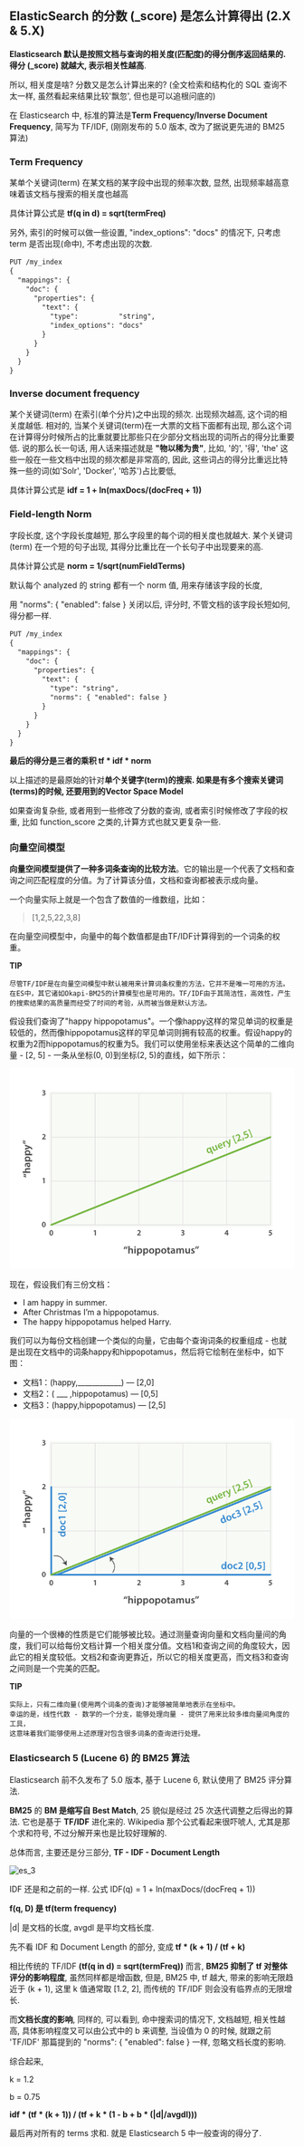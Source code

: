 ## ElasticSearch 的分数 (_score) 是怎么计算得出 (2.X & 5.X)

**Elasticsearch 默认是按照文档与查询的相关度(匹配度)的得分倒序返回结果的. 得分 (_score) 就越大, 表示相关性越高**.

所以, 相关度是啥? 分数又是怎么计算出来的? (全文检索和结构化的 SQL 查询不太一样, 虽然看起来结果比较'飘忽', 但也是可以追根问底的)

在 Elasticsearch 中, 标准的算法是**Term Frequency/Inverse Document Frequency**, 简写为 TF/IDF, (刚刚发布的 5.0 版本, 改为了据说更先进的 BM25 算法)

### Term Frequency

某单个关键词(term) 在某文档的某字段中出现的频率次数, 显然, 出现频率越高意味着该文档与搜索的相关度也越高

具体计算公式是 **tf(q in d) = sqrt(termFreq)**

另外, 索引的时候可以做一些设置, "index_options": "docs" 的情况下, 只考虑 term 是否出现(命中), 不考虑出现的次数.
```
PUT /my_index
{
  "mappings": {
    "doc": {
      "properties": {
        "text": {
          "type":          "string",
          "index_options": "docs"
        }
      }
    }
  }
}
```
### Inverse document frequency

某个关键词(term) 在索引(单个分片)之中出现的频次. 出现频次越高, 这个词的相关度越低. 相对的, 当某个关键词(term)在一大票的文档下面都有出现, 那么这个词在计算得分时候所占的比重就要比那些只在少部分文档出现的词所占的得分比重要低. 说的那么长一句话, 用人话来描述就是 **"物以稀为贵"**, 比如, '的', '得', 'the' 这些一般在一些文档中出现的频次都是非常高的, 因此, 这些词占的得分比重远比特殊一些的词(如'Solr', 'Docker', '哈苏')占比要低,

具体计算公式是 **idf = 1 + ln(maxDocs/(docFreq + 1))**

### Field-length Norm

字段长度, 这个字段长度越短, 那么字段里的每个词的相关度也就越大. 某个关键词(term) 在一个短的句子出现, 其得分比重比在一个长句子中出现要来的高.

具体计算公式是 **norm = 1/sqrt(numFieldTerms)**

默认每个 analyzed 的 string 都有一个 norm 值, 用来存储该字段的长度,

用 "norms": { "enabled": false } 关闭以后, 评分时, 不管文档的该字段长短如何, 得分都一样.
```
PUT /my_index
{
  "mappings": {
    "doc": {
      "properties": {
        "text": {
          "type": "string",
          "norms": { "enabled": false }
        }
      }
    }
  }
}
```
**最后的得分是三者的乘积 tf * idf * norm**

以上描述的是最原始的针对**单个关键字(term)**的搜索. 如果是有**多个搜索关键词(terms)**的时候, 还要用到的**Vector Space Model**

如果查询复杂些, 或者用到一些修改了分数的查询, 或者索引时候修改了字段的权重, 比如 function_score 之类的,计算方式也就又更复杂一些.

### 向量空间模型

**向量空间模型提供了一种多词条查询的比较方法**。它的输出是一个代表了文档和查询之间匹配程度的分值。为了计算该分值，文档和查询都被表示成向量。

一个向量实际上就是一个包含了数值的一维数组，比如：

> [1,2,5,22,3,8]

在向量空间模型中，向量中的每个数值都是由TF/IDF计算得到的一个词条的权重。

**TIP**
```
尽管TF/IDF是在向量空间模型中默认被用来计算词条权重的方法，它并不是唯一可用的方法。在ES中，其它诸如Okapi-BM25的计算模型也是可用的。TF/IDF由于其简洁性，高效性，产生的搜索结果的高质量而经受了时间的考验，从而被当做是默认方法。
```
假设我们查询了"happy hippopotamus"。一个像happy这样的常见单词的权重是较低的，然而像hippopotamus这样的罕见单词则拥有较高的权重。假设happy的权重为2而hippopotamus的权重为5。我们可以使用坐标来表达这个简单的二维向量 - [2, 5] - 一条从坐标(0, 0)到坐标(2, 5)的直线，如下所示：

![es_1](https://github.com/yueyuanyang/knowledge/blob/master/elasticsearch/img/es_1.png)

现在，假设我们有三份文档：

- I am happy in summer.
- After Christmas I’m a hippopotamus.
- The happy hippopotamus helped Harry.

我们可以为每份文档创建一个类似的向量，它由每个查询词条的权重组成 - 也就是出现在文档中的词条happy和hippopotamus，然后将它绘制在坐标中，如下图：

- 文档1：(happy,____________) — [2,0]
- 文档2：( ___ ,hippopotamus) — [0,5]
- 文档3：(happy,hippopotamus) — [2,5]

![es_2](https://github.com/yueyuanyang/knowledge/blob/master/elasticsearch/img/es_2.png)

向量的一个很棒的性质是它们能够被比较。通过测量查询向量和文档向量间的角度，我们可以给每份文档计算一个相关度分值。文档1和查询之间的角度较大，因此它的相关度较低。文档2和查询更靠近，所以它的相关度更高，而文档3和查询之间则是一个完美的匹配。

**TIP**

```
实际上，只有二维向量(使用两个词条的查询)才能够被简单地表示在坐标中。
幸运的是，线性代数 - 数学的一个分支，能够处理向量 - 提供了用来比较多维向量间角度的工具，
这意味着我们能够使用上述原理对包含很多词条的查询进行处理。
```

### Elasticsearch 5 (Lucene 6) 的 BM25 算法

Elasticsearch 前不久发布了 5.0 版本, 基于 Lucene 6, 默认使用了 BM25 评分算法.

**BM25** 的 **BM 是缩写自 Best Match**, 25 貌似是经过 25 次迭代调整之后得出的算法. 它也是基于 **TF/IDF** 进化来的. Wikipedia 那个公式看起来很吓唬人, 尤其是那个求和符号, 不过分解开来也是比较好理解的.

总体而言, 主要还是分三部分, **TF - IDF - Document Length**

![es_3](https://github.com/yueyuanyang/knowledge/blob/master/elasticsearch/img/es_3.png)

IDF 还是和之前的一样. 公式 IDF(q) = 1 + ln(maxDocs/(docFreq + 1))

**f(q, D) 是 tf(term frequency)**

|d| 是文档的长度, avgdl 是平均文档长度.

先不看 IDF 和 Document Length 的部分, 变成 **tf * (k + 1) / (tf + k)**

相比传统的 TF/IDF **(tf(q in d) = sqrt(termFreq))** 而言, **BM25 抑制了 tf 对整体评分的影响程度**, 虽然同样都是增函数, 但是, BM25 中, tf 越大, 带来的影响无限趋近于 (k + 1), 这里 k 值通常取 [1.2, 2], 而传统的 TF/IDF 则会没有临界点的无限增长.

而**文档长度的影响**, 同样的, 可以看到, 命中搜索词的情况下, 文档越短, 相关性越高, 具体影响程度又可以由公式中的 b 来调整, 当设值为 0 的时候, 就跟之前 'TF/IDF' 那篇提到的 "norms": { "enabled": false } 一样, 忽略文档长度的影响.

综合起来,

k = 1.2

b = 0.75

**idf * (tf * (k + 1)) / (tf + k * (1 - b + b * (|d|/avgdl)))**

最后再对所有的 terms 求和. 就是 Elasticsearch 5 中一般查询的得分了.
